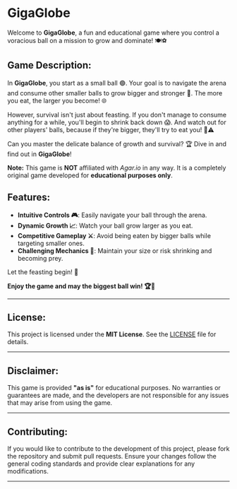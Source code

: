 # GigaGlobe

Welcome to **GigaGlobe**, a fun and educational game where you control a voracious ball on a mission to grow and dominate! 🍽️⚽

## Game Description:
In **GigaGlobe**, you start as a small ball 🟢. Your goal is to navigate the arena and consume other smaller balls to grow bigger and stronger 💪. The more you eat, the larger you become! 🌐

However, survival isn't just about feasting. If you don't manage to consume anything for a while, you'll begin to shrink back down 😱. And watch out for other players' balls, because if they're bigger, they'll try to eat you! 👀⚠️

Can you master the delicate balance of growth and survival? 🏆 Dive in and find out in **GigaGlobe**!

**Note:** This game is **NOT** affiliated with *Agar.io* in any way. It is a completely original game developed for **educational purposes only**.

## Features:
- **Intuitive Controls 🎮**: Easily navigate your ball through the arena.
- **Dynamic Growth 📈**: Watch your ball grow larger as you eat.
- **Competitive Gameplay ⚔️**: Avoid being eaten by bigger balls while targeting smaller ones.
- **Challenging Mechanics 🔄**: Maintain your size or risk shrinking and becoming prey.

Let the feasting begin! 🎉

**Enjoy the game and may the biggest ball win! 🏆🥇**
<!--
---

## Purpose:
This project is purely for educational purposes. It serves as a learning tool to understand game mechanics, programming, and basic web development using HTML, CSS, and JavaScript. The game is not intended for commercial use, and all assets used in the game are either original or used under appropriate licenses.

---

## How to Use This Project:
To run and interact with the game, follow the steps below.

### Prerequisites:
- **Web Browser**: This game runs directly in your web browser, so no installation is required.
- **Internet Connection**: Required to access the game and its assets (if applicable).
  
### Installation:

1. **Clone the Repository**:
   Clone this repository to your local machine using Git:
   ```bash
   git clone https://github.com/your-username/gigaglobe.git
   ```

2. **Open the Game**:
   After cloning, simply navigate to the project folder and open the `index.html` file in your preferred web browser:
   ```bash
   cd gigaglobe
   open index.html
   ```

3. **Start Playing**:
   Once the game loads in your browser, use the controls to navigate the ball and start feasting!

### Commands:
- **Arrow Keys** or **WASD**: Move the ball around.
- **Spacebar**: Split your ball (optional feature, if implemented).
  
(You can add more specific instructions as needed based on your game's mechanics)
-->
---

## License:
This project is licensed under the **MIT License**. See the [LICENSE](LICENSE) file for details.

---

## Disclaimer:
This game is provided **"as is"** for educational purposes. No warranties or guarantees are made, and the developers are not responsible for any issues that may arise from using the game.

---

## Contributing:
If you would like to contribute to the development of this project, please fork the repository and submit pull requests. Ensure your changes follow the general coding standards and provide clear explanations for any modifications.

---
